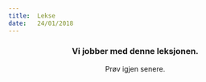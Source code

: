 ```yaml
---
title:  Lekse
date:   24/01/2018
---
```


### <center>Vi jobber med denne leksjonen.</center>
<center>Prøv igjen senere.</center>